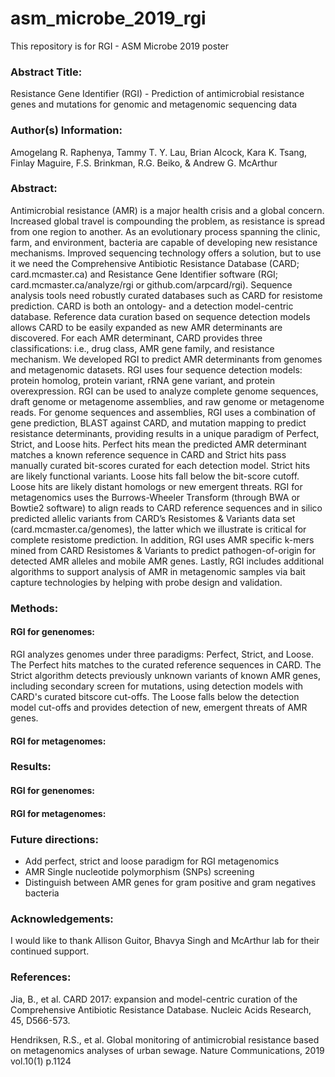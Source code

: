 # asm_microbe_2019_rgi
This repository is for RGI - ASM Microbe 2019 poster 

### Abstract Title:

Resistance Gene Identifier (RGI) - Prediction of antimicrobial resistance genes and mutations for genomic and metagenomic sequencing data

### Author(s) Information: 

Amogelang R. Raphenya, Tammy T. Y. Lau, Brian Alcock, Kara K. Tsang, Finlay Maguire, F.S. Brinkman, R.G. Beiko, & Andrew G. McArthur

### Abstract:

Antimicrobial resistance (AMR) is a major health crisis and a global concern. Increased global travel is compounding the problem, as resistance is spread from one region to another. As an evolutionary process spanning the clinic, farm, and environment, bacteria are
capable of developing new resistance mechanisms. Improved sequencing technology offers a solution, but to use it we need the Comprehensive Antibiotic Resistance Database (CARD; card.mcmaster.ca) and Resistance Gene Identifier software (RGI; card.mcmaster.ca/analyze/rgi or github.com/arpcard/rgi). Sequence analysis tools need robustly curated databases such as CARD for resistome prediction. CARD is both an ontology- and a detection model-centric database. Reference data curation based on sequence detection models allows CARD to be easily expanded as new AMR determinants are discovered. For each AMR determinant, CARD provides three classifications: i.e., drug class, AMR gene family, and resistance mechanism. We developed RGI to predict AMR determinants from genomes and metagenomic datasets. RGI uses four sequence detection models: protein homolog, protein variant, rRNA gene variant, and protein overexpression. RGI can be used to analyze complete genome sequences, draft genome or metagenome assemblies, and raw genome or metagenome reads. For genome sequences and assemblies, RGI uses a combination of gene prediction, BLAST against CARD, and mutation mapping to predict resistance determinants, providing results in a unique paradigm of Perfect, Strict, and Loose hits. Perfect hits mean the predicted AMR determinant matches a known reference sequence in CARD and Strict hits pass manually curated bit-scores curated for each detection model. Strict hits are likely functional variants. Loose hits fall below the bit-score cutoff. Loose hits are likely distant homologs or new emergent threats. RGI for metagenomics uses the Burrows-Wheeler Transform (through BWA or Bowtie2 software) to align reads to CARD reference sequences and in silico predicted allelic variants from CARD’s Resistomes & Variants data set (card.mcmaster.ca/genomes), the latter which we illustrate is critical for complete resistome prediction. In addition, RGI uses AMR specific k-mers mined from CARD Resistomes & Variants to predict pathogen-of-origin for detected AMR alleles and mobile AMR genes. Lastly, RGI includes additional algorithms to support analysis of AMR in metagenomic samples via bait capture technologies by helping with probe design and validation.

### Methods:

#### RGI for genenomes:

RGI analyzes genomes under three paradigms: Perfect, Strict, and Loose. The Perfect hits matches to the curated reference sequences in CARD. The Strict algorithm detects previously unknown variants of known AMR genes, including secondary screen for mutations, using detection models with CARD's curated bitscore cut-offs. The Loose falls below the detection model cut-offs and provides detection of new, emergent threats of AMR genes.

#### RGI for metagenomes:



### Results:

#### RGI for genenomes:

#### RGI for metagenomes:

### Future directions:

- Add perfect, strict and loose paradigm for RGI metagenomics
- AMR Single nucleotide polymorphism (SNPs) screening
- Distinguish between AMR genes for gram positive and gram negatives bacteria

### Acknowledgements:

I would like to thank Allison Guitor, Bhavya Singh and McArthur lab for their continued support.

### References:

Jia, B., et al. CARD 2017: expansion and model-centric curation of the Comprehensive Antibiotic Resistance Database. 
Nucleic Acids Research, 45, D566-573.

Hendriksen, R.S., et al. Global monitoring of antimicrobial resistance based on metagenomics analyses of urban sewage. 
Nature Communications, 2019 vol.10(1) p.1124

